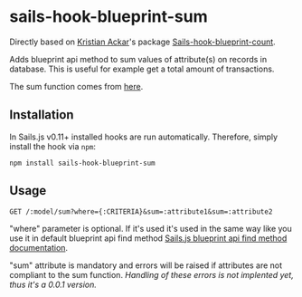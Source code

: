 # sails-hook-blueprint-sum

Directly based on [Kristian Ackar](https://github.com/kristian-ackar)'s package [Sails-hook-blueprint-count](https://github.com/kristian-ackar/sails-hook-blueprint-count).

Adds blueprint api method to sum values of attribute(s) on records in database.
This is useful for example get a total amount of transactions.

The sum function comes from [here](https://github.com/balderdashy/waterline/issues/61).

## Installation

In Sails.js v0.11+ installed hooks are run automatically. Therefore, simply install the hook via `npm`:

    npm install sails-hook-blueprint-sum

## Usage

    GET /:model/sum?where={:CRITERIA}&sum=:attribute1&sum=:attribute2

"where" parameter is optional. If it's used it's used in the same way like you use it in default blueprint api find method
[Sails.js blueprint api find method documentation](http://sailsjs.org/documentation/reference/blueprint-api/find-where).

"sum" attribute is mandatory and errors will be raised if attributes are not compliant to the sum function. *Handling of these errors is not implented yet, thus it's a 0.0.1 version.*